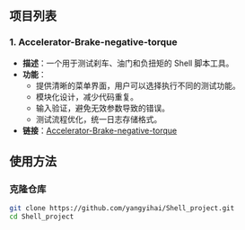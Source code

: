 
## 项目列表

### 1. Accelerator-Brake-negative-torque
- **描述**：一个用于测试刹车、油门和负扭矩的 Shell 脚本工具。
- **功能**：
  - 提供清晰的菜单界面，用户可以选择执行不同的测试功能。
  - 模块化设计，减少代码重复。
  - 输入验证，避免无效参数导致的错误。
  - 测试流程优化，统一日志存储格式。
- **链接**：[Accelerator-Brake-negative-torque](https://github.com/yangyihai/Shell_project/tree/main/Accelerator-Brake-negative-torque)

## 使用方法
### 克隆仓库
```bash
git clone https://github.com/yangyihai/Shell_project.git
cd Shell_project
